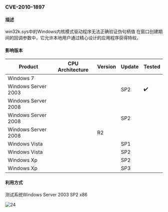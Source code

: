 ### CVE-2010-1897

#### 描述

win32k.sys中的Windows内核模式驱动程序无法正确验证伪句柄值 在窗口创建期间的回调参数中，它允许本地用户通过精心设计的应用程序获得特权。

#### 影响版本

| Product             | CPU Architecture | Version | Update | Tested             |
| ------------------- | ---------------- | ------- | ------ | ------------------ |
| Windows 7           |                  |         |        |                    |
| Windows Server 2003 |                  |         | SP2    | :heavy_check_mark: |
| Windows Server 2008 |                  |         |        |                    |
| Windows Server 2008 |                  |         | SP2    |                    |
| Windows Server 2008 |                  | R2      |        |                    |
| Windows Vista       |                  |         | SP1    |                    |
| Windows Vista       |                  |         | SP2    |                    |
| Windows Xp          |                  |         | SP2    |                    |
| Windows Xp          |                  |         | SP3    |                    |

#### 利用方式

测试系统Windows Server 2003 SP2 x86

![24](https://github.com/Ascotbe/Random-img/blob/master/WindowsKernelExploits/CVE-2010-1897_win2003_x86.gif?raw=true)

